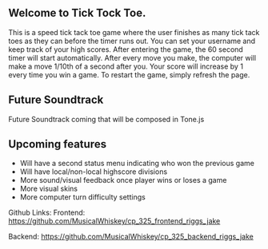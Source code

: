 ## Welcome to Tick Tock Toe. 

This is a speed tick tack toe game where the user finishes as many tick tack toes as they can before the timer runs out. You can set your username and keep track of your high scores. After entering the game, the 60 second timer will start automatically. After every move you make, the computer will make a move 1/10th of a second after you. Your score will increase by 1 every time you win a game. To restart the game, simply refresh the page. 

## Future Soundtrack
Future Soundtrack coming that will be composed in Tone.js

## Upcoming features
- Will have a second status menu indicating who won the previous game
- Will have local/non-local highscore divisions
- More sound/visual feedback once player wins or loses a game
- More visual skins
- More computer turn difficulty settings


Github Links:
Frontend:
https://github.com/MusicalWhiskey/cp_325_frontend_riggs_jake

Backend:
https://github.com/MusicalWhiskey/cp_325_backend_riggs_jake
